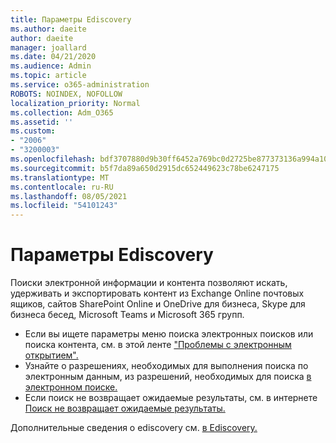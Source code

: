 ```yaml
---
title: Параметры Ediscovery
ms.author: daeite
author: daeite
manager: joallard
ms.date: 04/21/2020
ms.audience: Admin
ms.topic: article
ms.service: o365-administration
ROBOTS: NOINDEX, NOFOLLOW
localization_priority: Normal
ms.collection: Adm_O365
ms.assetid: ''
ms.custom:
- "2006"
- "3200003"
ms.openlocfilehash: bdf3707880d9b30ff6452a769bc0d2725be877373136a994a108e92d56d7b577
ms.sourcegitcommit: b5f7da89a650d2915dc652449623c78be6247175
ms.translationtype: MT
ms.contentlocale: ru-RU
ms.lasthandoff: 08/05/2021
ms.locfileid: "54101243"
---
```

# <a name="ediscovery-settings"></a>Параметры Ediscovery

Поиски электронной информации и контента позволяют искать, удерживать и экспортировать контент из Exchange Online почтовых ящиков, сайтов SharePoint Online и OneDrive для бизнеса, Skype для бизнеса бесед, Microsoft Teams и Microsoft 365 групп.

- Если вы ищете параметры меню поиска электронных поисков или поиска контента, см. в этой ленте ["Проблемы с электронным открытием".](https://docs.microsoft.com/alchemyinsights/ediscovery-issues)
- Узнайте о разрешениях, необходимых для выполнения поиска по электронным данным, из разрешений, необходимых для поиска [в электронном поиске.](https://docs.microsoft.com/alchemyinsights/permissions-required-for-ediscovery-searches)
- Если поиск не возвращает ожидаемые результаты, см. в интернете [Поиск не возвращает ожидаемые результаты.](https://docs.microsoft.com/alchemyinsights/search-not-returning-expected-results)

Дополнительные сведения о ediscovery см. [в Ediscovery.](https://docs.microsoft.com/microsoft-365/compliance/ediscovery)

